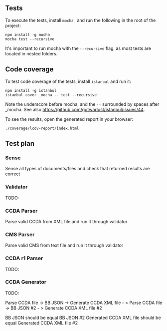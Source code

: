 ## Tests

To execute the tests, install `mocha ` and run the following in the root of
the project:

    npm install -g mocha
    mocha test --recursive

It's important to run mocha with the `--recursive` flag, as most tests are
located in nested folders.


## Code coverage

To test code coverage of the tests, install `istanbul` and run it:

    npm install -g istanbul
    istanbul cover _mocha -- test --recursive

Note the underscore before mocha, and the `--` surrounded by spaces after _mocha.
See also https://github.com/gotwarlost/istanbul/issues/44.

To see the results, open the generated report in your browser:

    ./coverage/lcov-report/index.html

## Test plan

### Sense

Sense all types of documents/files and check that returned results are correct

### Validator

TODO:

### CCDA Parser

Parse valid CCDA from XML file and run it through validator

### CMS Parser

Parse valid CMS from text file and run it through validator

### CCDA r1 Parser

TODO:

### CCDA Generator

TODO:

Parse CCDA file -> BB JSON -> Generate CCDA XML file - > Parse CCDA file -> BB JSON #2 - > Generate CCDA XML file #2

BB JSON should be equal BB JSON #2
Generated CCDA XML file should be equal Generated CCDA XML file #2